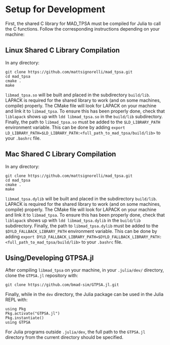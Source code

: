 # Setup for Development
First, the shared C library for MAD_TPSA must be compiled for Julia to call the C functions. Follow the corresponding instructions depending on your machine:
## Linux Shared C Library Compilation
In any directory:
```
git clone https://github.com/mattsignorelli/mad_tpsa.git
cd mad_tpsa
cmake .
make
```
```libmad_tpsa.so``` will be built and placed in the subdirectory ```build/lib```. LAPACK is required for the shared library to work (and on some machines, compile) properly. The CMake file will look for LAPACK on your machine and link it to ```libmad_tpsa```. To ensure this has been properly done, check that ```liblapack``` shows up with ```ldd libmad_tpsa.so``` in the ```build/lib``` subdirectory. Finally, the path to ```libmad_tpsa.so``` must be added to the ```$LD_LIBRARY_PATH``` environment variable. This can be done by adding ```export LD_LIBRARY_PATH=$LD_LIBRARY_PATH:<full_path_to_mad_tpsa/build/lib>``` to your ```.bashrc``` file.

## Mac Shared C Library Compilation
In any directory:
```
git clone https://github.com/mattsignorelli/mad_tpsa.git
cd mad_tpsa
cmake .
make
```
```libmad_tpsa.dylib``` will be built and placed in the subdirectory ```build/lib```. LAPACK is required for the shared library to work (and on some machines, compile) properly. The CMake file will look for LAPACK on your machine and link it to ```libmad_tpsa```. To ensure this has been properly done, check that ```liblapack``` shows up with ```ldd libmad_tpsa.dylib``` in the ```build/lib``` subdirectory. Finally, the path to ```libmad_tpsa.dylib``` must be added to the ```$DYLD_FALLBACK_LIBRARY_PATH``` environment variable. This can be done by adding ```export DYLD_FALLBACK_LIBRARY_PATH=$DYLD_FALLBACK_LIBRARY_PATH:<full_path_to_mad_tpsa/build/lib>``` to your ```.bashrc``` file.

## Using/Developing GTPSA.jl
After compiling ```libmad_tpsa``` on your machine, in your ```.julia/dev/``` directory, clone the ```GTPSA.jl``` repository with:
```
git clone https://github.com/bmad-sim/GTPSA.jl.git
```
Finally, while in the ```dev``` directory, the Julia package can be used in the Julia REPL with:
```
using Pkg
Pkg.activate("GTPSA.jl")
Pkg.instantiate()
using GTPSA
```
For Julia programs outside ```.julia/dev```, the full path to the ```GTPSA.jl``` directory from the current directory should be specified.